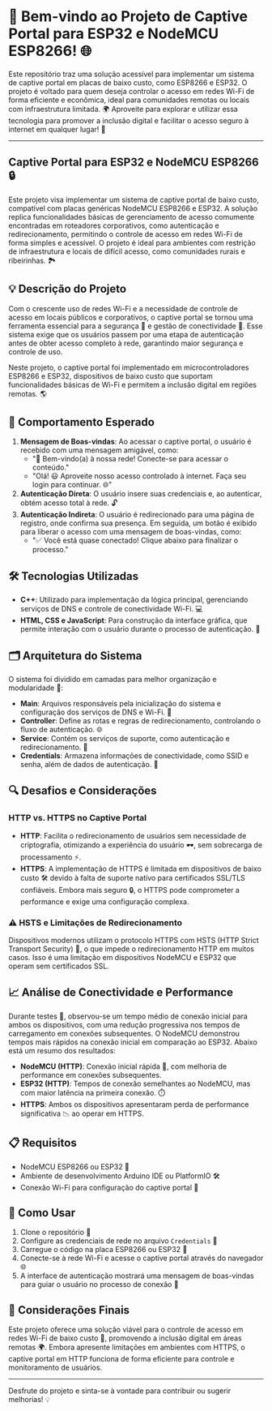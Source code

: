 
# 🎉 Bem-vindo ao Projeto de Captive Portal para ESP32 e NodeMCU ESP8266! 🌐

Este repositório traz uma solução acessível para implementar um sistema de captive portal em placas de baixo custo, como ESP8266 e ESP32. O projeto é voltado para quem deseja controlar o acesso em redes Wi-Fi de forma eficiente e econômica, ideal para comunidades remotas ou locais com infraestrutura limitada. 🌍 Aproveite para explorar e utilizar essa tecnologia para promover a inclusão digital e facilitar o acesso seguro à internet em qualquer lugar! 🚀

---

## Captive Portal para ESP32 e NodeMCU ESP8266 🔒

Este projeto visa implementar um sistema de captive portal de baixo custo, compatível com placas genéricas NodeMCU ESP8266 e ESP32. A solução replica funcionalidades básicas de gerenciamento de acesso comumente encontradas em roteadores corporativos, como autenticação e redirecionamento, permitindo o controle de acesso em redes Wi-Fi de forma simples e acessível. O projeto é ideal para ambientes com restrição de infraestrutura e locais de difícil acesso, como comunidades rurais e ribeirinhas. 🏞️

## 💡 Descrição do Projeto

Com o crescente uso de redes Wi-Fi e a necessidade de controle de acesso em locais públicos e corporativos, o captive portal se tornou uma ferramenta essencial para a segurança 🔐 e gestão de conectividade 📶. Esse sistema exige que os usuários passem por uma etapa de autenticação antes de obter acesso completo à rede, garantindo maior segurança e controle de uso.

Neste projeto, o captive portal foi implementado em microcontroladores ESP8266 e ESP32, dispositivos de baixo custo que suportam funcionalidades básicas de Wi-Fi e permitem a inclusão digital em regiões remotas. 🌎

## 🧭 Comportamento Esperado

1. **Mensagem de Boas-vindas**: Ao acessar o captive portal, o usuário é recebido com uma mensagem amigável, como:
   - "👋 Bem-vindo(a) à nossa rede! Conecte-se para acessar o conteúdo."
   - "Olá! 😃 Aproveite nosso acesso controlado à internet. Faça seu login para continuar. 🌐"
2. **Autenticação Direta**: O usuário insere suas credenciais e, ao autenticar, obtém acesso total à rede. 🔓
3. **Autenticação Indireta**: O usuário é redirecionado para uma página de registro, onde confirma sua presença. Em seguida, um botão é exibido para liberar o acesso com uma mensagem de boas-vindas, como:
   - "✅ Você está quase conectado! Clique abaixo para finalizar o processo."

## 🛠️ Tecnologias Utilizadas

- **C++**: Utilizado para implementação da lógica principal, gerenciando serviços de DNS e controle de conectividade Wi-Fi. 💻
- **HTML, CSS e JavaScript**: Para construção da interface gráfica, que permite interação com o usuário durante o processo de autenticação. 🎨
  
## 🗂️ Arquitetura do Sistema

O sistema foi dividido em camadas para melhor organização e modularidade 🧩:

- **Main**: Arquivos responsáveis pela inicialização do sistema e configuração dos serviços de DNS e Wi-Fi. 🚀
- **Controller**: Define as rotas e regras de redirecionamento, controlando o fluxo de autenticação. 🌐
- **Service**: Contém os serviços de suporte, como autenticação e redirecionamento. 🔄
- **Credentials**: Armazena informações de conectividade, como SSID e senha, além de dados de autenticação. 📑

## 🔍 Desafios e Considerações

### HTTP vs. HTTPS no Captive Portal

- **HTTP**: Facilita o redirecionamento de usuários sem necessidade de criptografia, otimizando a experiência do usuário 🕶️, sem sobrecarga de processamento ⚡.
- **HTTPS**: A implementação de HTTPS é limitada em dispositivos de baixo custo 🛠️ devido à falta de suporte nativo para certificados SSL/TLS confiáveis. Embora mais seguro 🔒, o HTTPS pode comprometer a performance e exige uma configuração complexa.

### ⚠️ HSTS e Limitações de Redirecionamento

Dispositivos modernos utilizam o protocolo HTTPS com HSTS (HTTP Strict Transport Security) 🔗, o que impede o redirecionamento HTTP em muitos casos. Isso é uma limitação em dispositivos NodeMCU e ESP32 que operam sem certificados SSL.

## 📈 Análise de Conectividade e Performance

Durante testes 🧪, observou-se um tempo médio de conexão inicial para ambos os dispositivos, com uma redução progressiva nos tempos de carregamento em conexões subsequentes. O NodeMCU demonstrou tempos mais rápidos na conexão inicial em comparação ao ESP32. Abaixo está um resumo dos resultados:

- **NodeMCU (HTTP)**: Conexão inicial rápida 🚀, com melhoria de performance em conexões subsequentes.
- **ESP32 (HTTP)**: Tempos de conexão semelhantes ao NodeMCU, mas com maior latência na primeira conexão. ⏱️
- **HTTPS**: Ambos os dispositivos apresentaram perda de performance significativa 📉 ao operar em HTTPS.

## 📋 Requisitos

- NodeMCU ESP8266 ou ESP32 📲
- Ambiente de desenvolvimento Arduino IDE ou PlatformIO 🛠️
- Conexão Wi-Fi para configuração do captive portal 📶

## 📖 Como Usar

1. Clone o repositório 📂
2. Configure as credenciais de rede no arquivo `Credentials` 🔐
3. Carregue o código na placa ESP8266 ou ESP32 📲
4. Conecte-se à rede Wi-Fi e acesse o captive portal através do navegador 🌐
5. A interface de autenticação mostrará uma mensagem de boas-vindas para guiar o usuário no processo de conexão 🎉

## 🤔 Considerações Finais

Este projeto oferece uma solução viável para o controle de acesso em redes Wi-Fi de baixo custo 💸, promovendo a inclusão digital em áreas remotas 🌍. Embora apresente limitações em ambientes com HTTPS, o captive portal em HTTP funciona de forma eficiente para controle e monitoramento de usuários. 

---

Desfrute do projeto e sinta-se à vontade para contribuir ou sugerir melhorias! 💡

